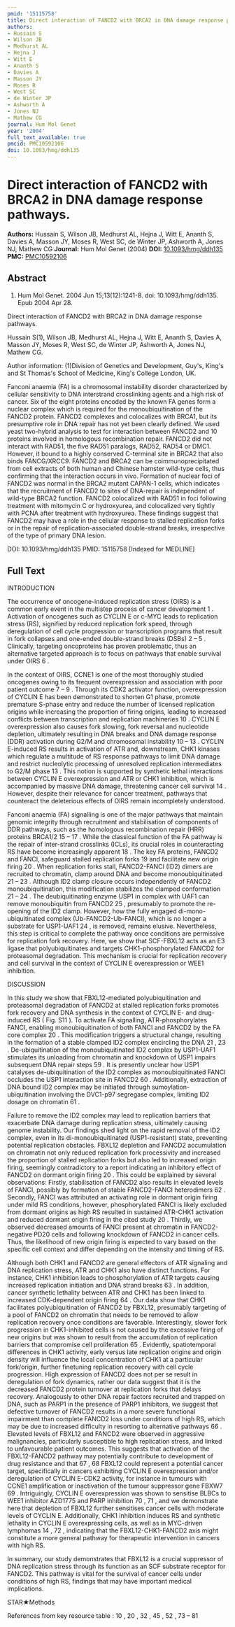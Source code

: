 ```yaml
---
pmid: '15115758'
title: Direct interaction of FANCD2 with BRCA2 in DNA damage response pathways.
authors:
- Hussain S
- Wilson JB
- Medhurst AL
- Hejna J
- Witt E
- Ananth S
- Davies A
- Masson JY
- Moses R
- West SC
- de Winter JP
- Ashworth A
- Jones NJ
- Mathew CG
journal: Hum Mol Genet
year: '2004'
full_text_available: true
pmcid: PMC10592106
doi: 10.1093/hmg/ddh135
---
```


# Direct interaction of FANCD2 with BRCA2 in DNA damage response pathways.
**Authors:** Hussain S, Wilson JB, Medhurst AL, Hejna J, Witt E, Ananth S, Davies A, Masson JY, Moses R, West SC, de Winter JP, Ashworth A, Jones NJ, Mathew CG
**Journal:** Hum Mol Genet (2004)
**DOI:** [10.1093/hmg/ddh135](https://doi.org/10.1093/hmg/ddh135)
**PMC:** [PMC10592106](https://www.ncbi.nlm.nih.gov/pmc/articles/PMC10592106/)

## Abstract

1. Hum Mol Genet. 2004 Jun 15;13(12):1241-8. doi: 10.1093/hmg/ddh135. Epub 2004
Apr  28.

Direct interaction of FANCD2 with BRCA2 in DNA damage response pathways.

Hussain S(1), Wilson JB, Medhurst AL, Hejna J, Witt E, Ananth S, Davies A, 
Masson JY, Moses R, West SC, de Winter JP, Ashworth A, Jones NJ, Mathew CG.

Author information:
(1)Division of Genetics and Development, Guy's, King's and St Thomas's School of 
Medicine, King's College London, UK.

Fanconi anaemia (FA) is a chromosomal instability disorder characterized by 
cellular sensitivity to DNA interstrand crosslinking agents and a high risk of 
cancer. Six of the eight proteins encoded by the known FA genes form a nuclear 
complex which is required for the monoubiquitination of the FANCD2 protein. 
FANCD2 complexes and colocalizes with BRCA1, but its presumptive role in DNA 
repair has not yet been clearly defined. We used yeast two-hybrid analysis to 
test for interaction between FANCD2 and 10 proteins involved in homologous 
recombination repair. FANCD2 did not interact with RAD51, the five RAD51 
paralogs, RAD52, RAD54 or DMC1. However, it bound to a highly conserved 
C-terminal site in BRCA2 that also binds FANCG/XRCC9. FANCD2 and BRCA2 can be 
coimmunoprecipitated from cell extracts of both human and Chinese hamster 
wild-type cells, thus confirming that the interaction occurs in vivo. Formation 
of nuclear foci of FANCD2 was normal in the BRCA2 mutant CAPAN-1 cells, which 
indicates that the recruitment of FANCD2 to sites of DNA-repair is independent 
of wild-type BRCA2 function. FANCD2 colocalized with RAD51 in foci following 
treatment with mitomycin C or hydroxyurea, and colocalized very tightly with 
PCNA after treatment with hydroxyurea. These findings suggest that FANCD2 may 
have a role in the cellular response to stalled replication forks or in the 
repair of replication-associated double-strand breaks, irrespective of the type 
of primary DNA lesion.

DOI: 10.1093/hmg/ddh135
PMID: 15115758 [Indexed for MEDLINE]

## Full Text

INTRODUCTION

The occurrence of oncogene-induced replication stress (OIRS) is a common early event in the multistep process of cancer development 1 . Activation of oncogenes such as CYCLIN E or c-MYC leads to replication stress (RS), signified by reduced replication fork speed, through deregulation of cell cycle progression or transcription programs that result in fork collapses and one-ended double-strand breaks (DSBs) 2 – 5 . Clinically, targeting oncoproteins has proven problematic, thus an alternative targeted approach is to focus on pathways that enable survival under OIRS 6 .

In the context of OIRS, CCNE1 is one of the most thoroughly studied oncogenes owing to its frequent overexpression and association with poor patient outcome 7 – 9 . Through its CDK2 activator function, overexpression of CYCLIN E has been demonstrated to shorten G1 phase, promote premature S-phase entry and reduce the number of licensed replication origins while increasing the proportion of firing origins, leading to increased conflicts between transcription and replication machineries 10 . CYCLIN E overexpression also causes fork slowing, fork reversal and nucleotide depletion, ultimately resulting in DNA breaks and DNA damage response (DDR) activation during G2/M and chromosomal instability 10 – 13 . CYCLIN E-induced RS results in activation of ATR and, downstream, CHK1 kinases which regulate a multitude of RS response pathways to limit DNA damage and restrict nucleolytic processing of unresolved replication intermediates to G2/M phase 13 . This notion is supported by synthetic lethal interactions between CYCLIN E overexpression and ATR or CHK1 inhibition, which is accompanied by massive DNA damage, threatening cancer cell survival 14 . However, despite their relevance for cancer treatment, pathways that counteract the deleterious effects of OIRS remain incompletely understood.

Fanconi anaemia (FA) signalling is one of the major pathways that maintain genomic integrity through recruitment and stabilisation of components of DDR pathways, such as the homologous recombination repair (HRR) proteins BRCA1/2 15 – 17 . While the classical function of the FA pathway is the repair of inter-strand crosslinks (ICLs), its crucial roles in counteracting RS have become increasingly apparent 18 . The key FA proteins, FANCD2 and FANCI, safeguard stalled replication forks 19 and facilitate new origin firing 20 . When replication forks stall, FANCD2-FANCI (ID2) dimers are recruited to chromatin, clamp around DNA and become monoubiquitinated 21 – 23 . Although ID2 clamp closure occurs independently of FANCD2 monoubiquitination, this modification stabilizes the clamped conformation 21 – 24 . The deubiquitinating enzyme USP1 in complex with UAF1 can remove monoubiquitin from FANCD2 25 , presumably to promote the re-opening of the ID2 clamp. However, how the fully engaged di-mono-ubiquitinated complex (Ub-FANCD2-Ub-FANCI), which is no longer a substrate for USP1-UAF1 24 , is removed, remains elusive. Nevertheless, this step is critical to complete the pathway once conditions are permissive for replication fork recovery. Here, we show that SCF-FBXL12 acts as an E3 ligase that polyubiquitinates and targets CHK1-phosphorylated FANCD2 for proteasomal degradation. This mechanism is crucial for replication recovery and cell survival in the context of CYCLIN E overexpression or WEE1 inhibition.

DISCUSSION

In this study we show that FBXL12-mediated polyubiquitination and proteasomal degradation of FANCD2 at stalled replication forks promotes fork recovery and DNA synthesis in the context of CYCLIN E- and drug-induced RS ( Fig. S11 ). To activate FA signalling, ATR-phosphorylates FANCI, enabling monoubiquitination of both FANCI and FANCD2 by the FA core complex 20 . This modification triggers a structural change, resulting in the formation of a stable clamped ID2 complex encircling the DNA 21 , 23 . De-ubiquitination of the monoubiquitinated ID2 complex by USP1-UAF1 stimulates its unloading from chromatin and knockdown of USP1 impairs subsequent DNA repair steps 59 . It is presently unclear how USP1 catalyses de-ubiquitination of the ID2 complex as monoubiquitinated FANCI occludes the USP1 interaction site in FANCD2 60 . Additionally, extraction of DNA bound ID2 complex may be initiated through sumoylation-ubiquitination involving the DVC1-p97 segregase complex, limiting ID2 dosage on chromatin 61 .

Failure to remove the ID2 complex may lead to replication barriers that exacerbate DNA damage during replication stress, ultimately causing genome instability. Our findings shed light on the rapid removal of the ID2 complex, even in its di-monoubiquitinated (USP1-resistant) state, preventing potential replication obstacles. FBXL12 depletion and FANCD2 accumulation on chromatin not only reduced replication fork processivity and increased the proportion of stalled replication forks but also led to increased origin firing, seemingly contradictory to a report indicating an inhibitory effect of FANCD2 on dormant origin firing 20 . This could be explained by several observations: Firstly, stabilisation of FANCD2 also results in elevated levels of FANCI, possibly by formation of stable FANCD2-FANCI heterodimers 62 . Secondly, FANCI was attributed an activating role in dormant origin firing under mild RS conditions, however, phosphorylated FANCI is likely excluded from dormant origins as high RS resulted in sustained ATR-CHK1 activation and reduced dormant origin firing in the cited study 20 . Thirdly, we observed decreased amounts of FANCI present at chromatin in FANCD2-negative PD20 cells and following knockdown of FANCD2 in cancer cells. Thus, the likelihood of new origin firing is expected to vary based on the specific cell context and differ depending on the intensity and timing of RS.

Although both CHK1 and FANCD2 are general effectors of ATR signaling and DNA replication stress, ATR and CHK1 also have distinct functions. For instance, CHK1 inhibition leads to phosphorylation of ATR targets causing increased replication initiation and DNA strand breaks 63 . In addition, cancer synthetic lethality between ATR and CHK1 has been linked to increased CDK-dependent origin firing 64 . Our data show that CHK1 facilitates polyubiquitination of FANCD2 by FBXL12, presumably targeting of a pool of FANCD2 on chromatin that needs to be removed to allow replication recovery once conditions are favorable. Interestingly, slower fork progression in CHK1-inhibited cells is not caused by the excessive firing of new origins but was shown to result from the accumulation of replication barriers that compromise cell proliferation 65 . Evidently, spatiotemporal differences in CHK1 activity, early versus late replication origins and origin density will influence the local concentration of CHK1 at a particular fork/origin, further finetuning replication recovery with cell cycle progression. High expression of FANCD2 does not per se result in deregulation of fork dynamics, rather our data suggest that it is the decreased FANCD2 protein turnover at replication forks that delays recovery. Analogously to other DNA repair factors recruited and trapped on DNA, such as PARP1 in the presence of PARP1 inhibitors, we suggest that defective turnover of FANCD2 results in a more severe functional impairment than complete FANCD2 loss under conditions of high RS, which may be due to increased difficulty in resorting to alternative pathways 66 . Elevated levels of FBXL12 and FANCD2 were observed in aggressive malignancies, particularly susceptible to high replication stress, and linked to unfavourable patient outcomes. This suggests that activation of the FBXL12-FANCD2 pathway may potentially contribute to development of drug resistance and that 67 , 68 FBXL12 could represent a potential cancer target, specifically in cancers exhibiting CYCLIN E overexpression and/or deregulation of CYCLIN E-CDK2 activity, for instance in tumours with CCNE1 amplification or inactivation of the tumour suppressor gene FBXW7 69 . Intriguingly, CYCLIN E overexpression was shown to sensitise BLBCs to WEE1 inhibitor AZD1775 and PARP inhibition 70 , 71 , and we demonstrate here that depletion of FBXL12 further sensitises cancer cells with moderate levels of CYCLIN E. Additionally, CHK1 inhibition induces RS and synthetic lethality in CYCLIN E overexpressing cells, as well as in MYC-driven lymphomas 14 , 72 , indicating that the FBXL12-CHK1-FANCD2 axis might constitute a more general pathway for therapeutic intervention in cancers with high RS.

In summary, our study demonstrates that FBXL12 is a crucial suppressor of DNA replication stress through its function as an SCF substrate receptor for FANCD2. This pathway is vital for the survival of cancer cells under conditions of high RS, findings that may have important medical implications.

STAR★Methods

References from key resource table : 10 , 20 , 32 , 45 , 52 , 73 – 81
